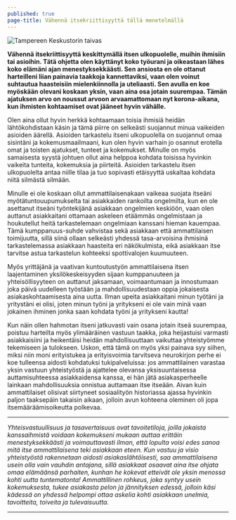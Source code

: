 ```yaml
---
published: true
page-title: Vähennä itsekriittisyyttä tällä menetelmällä
---
```


![Tampereen Keskustorin taivas]({{site.baseurl}}/uploaded-images/keskustorin-taivas.jpeg)

**Vähennä itsekriittisyyttä keskittymällä itsen ulkopuolelle, muihin ihmisiin tai asioihin. Tätä ohjetta olen käyttänyt koko työurani ja oikeastaan lähes koko elämäni ajan menestyksekkäästi. Sen ansiosta en ole ottanut harteilleni liian painavia taakkoja kannettaviksi, vaan olen voinut suhtautua haasteisiin mielenkiinnolla ja uteliaasti. Sen avulla en koe myöskään olevani koskaan yksin, vaan aina osa jotain suurempaa. Tämän ajatuksen arvo on noussut arvoon arvaamattomaan nyt korona-aikana, kun ihmisten kohtaamiset ovat jääneet hyvin vähälle.**

Olen aina ollut hyvin herkkä kohtaamaan toisia ihmisiä heidän lähtökohdistaan käsin ja tämä piirre on selkeästi suojannut minua vaikeiden asioiden äärellä. Asioiden tarkastelu itseni ulkopuolella on suojannut omaa sisintäni ja kokemusmaailmaani, kun olen hyvin varhain jo osannut erotella omat ja toisten ajatukset, tunteet ja kokemukset. Minulle on myös samaisesta syystä johtuen ollut aina helppoa kohdata toisissa hyvinkin vaikeita tunteita, kokemuksia ja piirteitä. Asioiden tarkastelu itsen ulkopuolelta antaa niille tilaa ja tuo sopivasti etäisyyttä uskaltaa kohdata niitä silmästä silmään.

Minulle ei ole koskaan ollut ammattilaisenakaan vaikeaa suojata itseäni myötätuntouupumukselta tai asiakkaiden rankoilta ongelmilta, kun en ole asettanut itseäni työntekijänä asiakkaan ongelmien keskiöön, vaan olen auttanut asiakkaitani ottamaan askeleen etäämmäs ongelmistaan ja houkutellut heitä tarkastelemaan ongelmiaan kanssani hieman kauempaa. Tämä kumppanuus-suhde vahvistaa sekä asiakkaan että ammattilaisen toimijuutta, sillä siinä ollaan selkeästi yhdessä tasa-arvoisina ihmisinä tarkastelemassa asiakkaan haasteita eri näkökulmista, eikä asiakkaan itse tarvitse astua tarkastelun kohteeksi spottivalojen kuumuuteen.

Myös yrittäjänä ja vaativan kuntoutustyön ammattilaisena itsen laajentaminen yksilökeskeisyyden sijaan kumppanuuteen ja yhteisöllisyyteen on auttanut jaksamaan, voimaantumaan ja innostumaan joka päivä uudelleen työstään ja mahdollisuudestaan oppia jokaisesta asiakaskohtaamisesta aina uutta. Ilman upeita asiakkaitani minun työtäni ja yritystäni ei olisi, joten minun työni ja yritykseni ei ole vain minä vaan jokainen ihminen jonka saan kohdata työni ja yritykseni kautta!

Kun näin ollen hahmotan itseni jatkuvasti vain osana jotain itseä suurempaa, poistuu harteilta myös ylimääräinen vastuun taakka, joka heijastuisi varmasti asiakkaisiini ja heikentäisi heidän mahdollisuuttaan vaikuttaa yhteistyömme tekemiseen ja tulokseen. Uskon, että tämä on myös yksi painava syy siihen, miksi niin moni erityistukea ja erityisvoimia tarvitseva neurokirjon perhe ei koe tulleensa aidosti kohdatuksi tukipalveluissa: jos ammattilainen varastaa yksin vastuun yhteistyöstä ja ajattelee olevansa yksisuuntaisessa auttamisuhteessa asiakkaidensa kanssa, ei hän jätä asiakasperheelle lainkaan mahdollisuuksia onnistua auttamaan itse itseään. Aivan kuin ammattilaiset olisivat siirtyneet sosiaalityön historiassa ajassa hyvinkin paljon taaksepäin takaisin aikaan, jolloin avun kohteena oleminen oli jopa itsemääräämisoikeutta polkevaa.

___

_Yhteisvastuullisuus ja tasavertaisuus ovat tavoitetiloja, joilla jokaista kanssaihmistä voidaan kokemukseni mukaan auttaa erittäin menestyksekkäästi ja voimauttavasti ilman, että lopulta voisi edes sanoa mitä itse ammattilaisena teki asiakkaan eteen. Kun vastuu ja visio yhteistyöstä rakennetaan aidosti asiakaslähtöisesti, saa ammattilaisena usein olla vain vauhdin antajana, sillä asiakkaat osaavat aina itse ohjata omaa elämäänsä parhaiten, kunhan he kokevat etteivät ole yksin menossa kohti uutta tuntematonta! Ammattillinen rohkeus, joka syntyy usein kokemuksesta, tukee asiakasta pelon ja jännityksen edessä, jolloin käsi kädessä on yhdessä helpompi ottaa askelia kohti asiakkaan unelmia, tavoitteita, toiveita ja tulevaisuutta._

___
